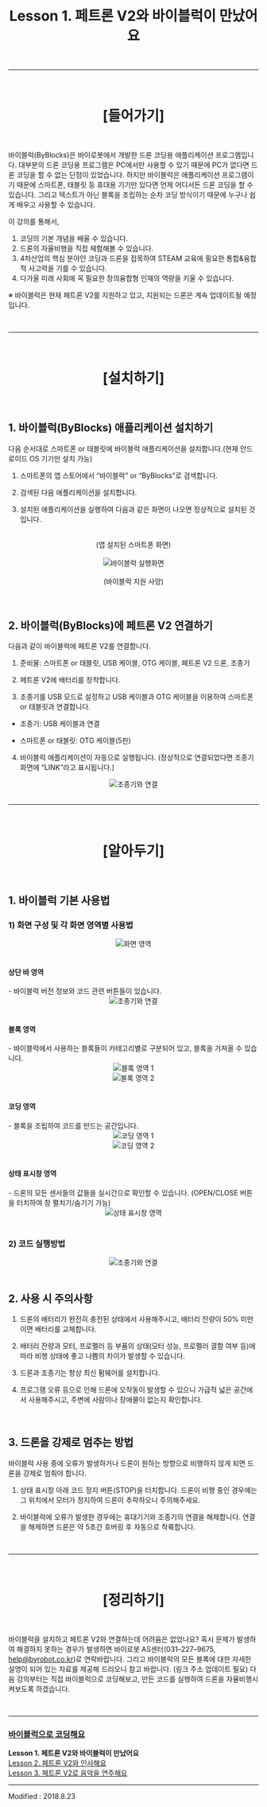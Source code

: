 <br>

<div align="center">
    <h1>Lesson 1. 페트론 V2와 바이블럭이 만났어요</h1>
</div>

<br>

---

<br>


<div align="center">
    <h1>[들어가기]</h1>
</div>

<br>

바이블럭(ByBlocks)은 바이로봇에서 개발한 드론 코딩용 애플리케이션 프로그램입니다. 대부분의 드론 코딩용 프로그램은 PC에서만 사용할 수 있기 때문에 PC가 없다면 드론 코딩을 할 수 없는 단점이 있었습니다. 하지만 바이블럭은 애플리케이션 프로그램이기 때문에 스마트폰, 태블릿 등 휴대용 기기만 있다면 언제 어디서든 드론 코딩을 할 수 있습니다. 그리고 텍스트가 아닌 블록을 조립하는 순차 코딩 방식이기 때문에 누구나 쉽게 배우고 사용할 수 있습니다.

이 강의를 통해서,
1. 코딩의 기본 개념을 배울 수 있습니다.
2. 드론의 자율비행을 직접 체험해볼 수 있습니다. 
3. 4차산업의 핵심 분야인 코딩과 드론을 접목하여 STEAM 교육에 필요한 통합&융합적 사고력을 기를 수 있습니다. 
4. 다가올 미래 사회에 꼭 필요한 창의융합형 인재의 역량을 키울 수 있습니다.

※ 바이블럭은 현재 페트론 V2를 지원하고 있고, 지원되는 드론은 계속 업데이트될 예정입니다.


<br>

---

<br>


<div align="center">
    <h1>[설치하기]</h1>
</div>

<br>

<h2> 1. 바이블럭(ByBlocks) 애플리케이션 설치하기</h2>

다음 순서대로 스마트폰 or 태블릿에 바이블럭 애플리케이션을 설치합니다.(현재 안드로이드 OS 기기만 설치 가능)

1) 스마트폰의 앱 스토어에서 “바이블럭” or “ByBlocks”로 검색합니다.

2) 검색된 다음 애플리케이션을 설치합니다.

3) 설치된 애플리케이션을 실행하여 다음과 같은 화면이 나오면 정상적으로 설치된 것입니다.

<br>

<div align="center">
    (앱 설치된 스마트폰 화면)
</div>

<br>

<div align="center">
    <img src="images/image1.png" alt="바이블럭 실행화면">
</div>

<br>

<div align="center">
    (바이블럭 지원 사양)
</div>


<br>
<br>


<h2> 2. 바이블럭(ByBlocks)에 페트론 V2 연결하기</h2>

다음과 같이 바이블럭에 페트론 V2를 연결합니다.

1) 준비물: 스마트폰 or 태블릿, USB 케이블, OTG 케이블, 페트론 V2 드론, 조종기

2) 페트론 V2에 배터리를 장착합니다.

3) 조종기를 USB 모드로 설정하고 USB 케이블과 OTG 케이블을 이용하여 스마트폰 or 태블릿과 연결합니다.

- 조종기: USB 케이블과 연결

- 스마트폰 or 태블릿: OTG 케이블(5핀)

4) 바이블럭 애플리케이션이 자동으로 실행됩니다. (정상적으로 연결되었다면 조종기 화면에 “LINK”라고 표시됩니다.)

<div align="center">
    <img src="images/image2.png" alt="조종기와 연결">
</div>


<br>

---

<br>


<div align="center">
    <h1>[알아두기]</h1>
</div>

<br>

<h2>1. 바이블럭 기본 사용법</h2>

<h3>1) 화면 구성 및 각 화면 영역별 사용법</h3>

<div align="center">
    <img src="images/image3.png" alt="화면 영역">
</div>

<br>

<h4>상단 바 영역</h4>
- 바이블럭 버전 정보와 코드 관련 버튼들이 있습니다.

<div align="center">
    <img src="images/image4.png" alt="조종기와 연결">
</div>

<br>

<h4>블록 영역</h4>
- 바이블럭에서 사용하는 블록들이 카테고리별로 구분되어 있고, 블록을 가져올 수 있습니다.

<div align="center">
    <img src="images/image5.png" alt="블록 영역 1">
    <br>
    <img src="images/image6.png" alt="블록 영역 2">
</div>

<br>

<h4>코딩 영역</h4>
- 블록을 조립하여 코드를 만드는 공간입니다.

<div align="center">
    <img src="images/image7.png" alt="코딩 영역 1">
    <br>
    <img src="images/image8.png" alt="코딩 영역 2">
</div>

<br>

<h4>상태 표시창 영역</h4>
- 드론의 모든 센서들의 값들을 실시간으로 확인할 수 있습니다. (OPEN/CLOSE 버튼을 터치하여 창 펼치기/숨기기 가능)

<div align="center">
    <img src="images/image9.png" alt="상태 표시창 영역">
</div>


<br>


<h3> 2) 코드 실행방법</h3>
<div align="center">
    <img src="images/image9.png" alt="조종기와 연결">
</div>

<br>

<h2> 2. 사용 시 주의사항</h2>

1) 드론의 배터리가 완전히 충전된 상태에서 사용해주시고, 배터리 잔량이 50% 미만이면 배터리를 교체합니다.

2) 배터리 잔량과 모터, 프로펠러 등 부품의 상태(모터 성능, 프로펠러 결함 여부 등)에 따라 비행 상태에 좋고 나쁨의 차이가 발생할 수 있습니다.

3) 드론과 조종기는 항상 최신 펌웨어를 설치합니다.

4) 프로그램 오류 등으로 인해 드론에 오작동이 발생할 수 있으니 가급적 넓은 공간에서 사용해주시고, 주변에 사람이나 장애물이 없는지 확인합니다.

<br>

<h2> 3. 드론을 강제로 멈추는 방법</h2>

바이블럭 사용 중에 오류가 발생하거나 드론이 원하는 방향으로 비행하지 않게 되면 드론을 강제로 멈춰야 합니다.

1) 상태 표시창 아래 코드 정지 버튼(STOP)을 터치합니다. 드론이 비행 중인 경우에는 그 위치에서 모터가 정지하여 드론이 추락하오니 주의해주세요.

2) 바이블럭에 오류가 발생한 경우에는 휴대기기와 조종기의 연결을 해제합니다. 연결을 해제하면 드론은 약 5초간 호버링 후 자동으로 착륙합니다.


<br>

---

<br>


<div align="center">
    <h1>[정리하기]</h1>
</div>

<br>

바이블럭을 설치하고 페트론 V2와 연결하는데 어려움은 없었나요? 혹시 문제가 발생하여 해결하지 못하는 경우가 발생하면 바이로봇 AS센터(031–227–9675, help@byrobot.co.kr)로 연락바랍니다. 그리고 바이블럭의 모든 블록에 대한 자세한 설명이 되어 있는 자료를 제공해 드리오니 참고 바랍니다. (링크 주소 업데이트 필요) 다음 강의부터는 직접 바이블럭으로 코딩해보고, 만든 코드를 실행하여 드론을 자율비행시켜보도록 하겠습니다.


<br>

---

<a href="../"><h3>바이블럭으로 코딩해요</h3></a>

 **Lesson 1. 페트론 V2와 바이블럭이 만났어요**<br>
 [Lesson 2. 페트론 V2와 인사해요](lesson2)<br>
 [Lesson 3. 페트론 V2로 음악을 연주해요](lesson3)

---

Modified : 2018.8.23